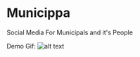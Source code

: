 # Municippa 

Social Media For Municipals and it's People

Demo Gif: 
![alt text](https://github.com/oozd/municippa/demoMunicippa.gif "Demo")

